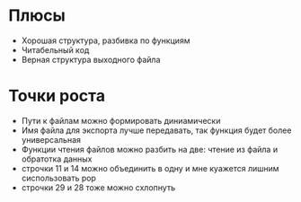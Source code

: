 # Плюсы
* Хорошая структура, разбивка по функциям
* Читабельный код
* Верная структура выходного файла


# Точки роста
* Пути к файлам можно формировать диниамически
* Имя файла для экспорта лучше передавать, так функция будет более универсальная
* Функции чтения файлов можно разбить на две: чтение из файла и обратотка данных
* строчки 11 и 14 можно объединить в одну и мне куажется лишним сиспользовать pop
* строчки 29 и 28  тоже можно схлопнуть